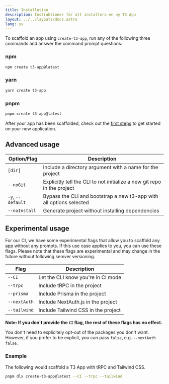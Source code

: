 ```yaml
---
title: Installation
description: Instruktioner för att installera en ny T3 App
layout: ../../layouts/docs.astro
lang: sv
---
```


To scaffold an app using `create-t3-app`, run any of the following three commands and answer the command prompt questions:

### npm

```bash
npm create t3-app@latest
```

### yarn

```bash
yarn create t3-app
```

### pnpm

```bash
pnpm create t3-app@latest
```

After your app has been scaffolded, check out the [first steps](/en/usage/first-steps) to get started on your new application.

## Advanced usage

| Option/Flag       | Description                                                             |
| ----------------- | ----------------------------------------------------------------------- |
| `[dir]`           | Include a directory argument with a name for the project                |
| `--noGit`         | Explicitly tell the CLI to not initialize a new git repo in the project |
| `-y`, `--default` | Bypass the CLI and bootstrap a new t3-app with all options selected     |
| `--noInstall`     | Generate project without installing dependencies                        |

## Experimental usage

For our CI, we have some experimental flags that allow you to scaffold any app without any prompts. If this use case applies to you, you can use these flags. Please note that these flags are experimental and may change in the future without following semver versioning.

| Flag         | Description                         |
| ------------ | ----------------------------------- |
| `--CI`       | Let the CLI know you're in CI mode  |
| `--trpc`     | Include tRPC in the project         |
| `--prisma`   | Include Prisma in the project       |
| `--nextAuth` | Include NextAuth.js in the project  |
| `--tailwind` | Include Tailwind CSS in the project |

**Note: If you don't provide the `CI` flag, the rest of these flags has no effect.**

You don't need to explicitely opt-out of the packages you don't want. However, if you prefer to be explicit, you can pass `false`, e.g. `--nextAuth false`.

### Example

The following would scaffold a T3 App with tRPC and Tailwind CSS.

```bash
pnpm dlx create-t3-app@latest --CI --trpc --tailwind
```
